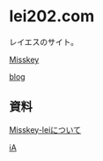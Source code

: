 # lei202.com
レイエスのサイト。

[Misskey](https://misskey.lei202.com/@lei202/)

[blog](https://blog.lei202.com)

## 資料
[Misskey-leiについて](misskey.md)

[iA](https://ia.lei202.com/)